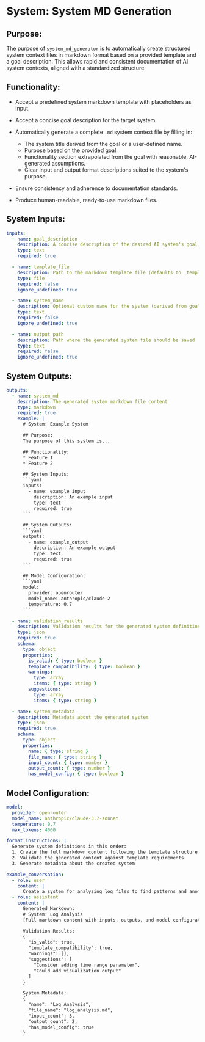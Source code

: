 # System: System MD Generation

## Purpose:

The purpose of `system_md_generator` is to automatically create structured system context files in markdown format based on a provided template and a goal description. This allows rapid and consistent documentation of AI system contexts, aligned with a standardized structure.

## Functionality:

* Accept a predefined system markdown template with placeholders as input.
* Accept a concise goal description for the target system.
* Automatically generate a complete `.md` system context file by filling in:

  * The system title derived from the goal or a user-defined name.
  * Purpose based on the provided goal.
  * Functionality section extrapolated from the goal with reasonable, AI-generated assumptions.
  * Clear input and output format descriptions suited to the system's purpose.
* Ensure consistency and adherence to documentation standards.
* Produce human-readable, ready-to-use markdown files.

## System Inputs:

```yaml
inputs:
  - name: goal_description
    description: A concise description of the desired AI system's goal or functionality
    type: text
    required: true

  - name: template_file
    description: Path to the markdown template file (defaults to _template.md)
    type: file
    required: false
    ignore_undefined: true

  - name: system_name
    description: Optional custom name for the system (derived from goal if not provided)
    type: text
    required: false
    ignore_undefined: true

  - name: output_path
    description: Path where the generated system file should be saved
    type: text
    required: false
    ignore_undefined: true
```

## System Outputs:

```yaml
outputs:
  - name: system_md
    description: The generated system markdown file content
    type: markdown
    required: true
    example: |
      # System: Example System

      ## Purpose:
      The purpose of this system is...

      ## Functionality:
      * Feature 1
      * Feature 2

      ## System Inputs:
      ```yaml
      inputs:
        - name: example_input
          description: An example input
          type: text
          required: true
      ```

      ## System Outputs:
      ```yaml
      outputs:
        - name: example_output
          description: An example output
          type: text
          required: true
      ```

      ## Model Configuration:
      ```yaml
      model:
        provider: openrouter
        model_name: anthropic/claude-2
        temperature: 0.7
      ```

  - name: validation_results
    description: Validation results for the generated system definition
    type: json
    required: true
    schema:
      type: object
      properties:
        is_valid: { type: boolean }
        template_compatibility: { type: boolean }
        warnings:
          type: array
          items: { type: string }
        suggestions:
          type: array
          items: { type: string }

  - name: system_metadata
    description: Metadata about the generated system
    type: json
    required: true
    schema:
      type: object
      properties:
        name: { type: string }
        file_name: { type: string }
        input_count: { type: number }
        output_count: { type: number }
        has_model_config: { type: boolean }
```

## Model Configuration:

```yaml
model:
  provider: openrouter
  model_name: anthropic/claude-3.7-sonnet
  temperature: 0.7
  max_tokens: 4000

format_instructions: |
  Generate system definitions in this order:
  1. Create the full markdown content following the template structure
  2. Validate the generated content against template requirements
  3. Generate metadata about the created system

example_conversation:
  - role: user
    content: |
      Create a system for analyzing log files to find patterns and anomalies
  - role: assistant
    content: |
      Generated Markdown:
      # System: Log Analysis
      [Full markdown content with inputs, outputs, and model configuration]

      Validation Results:
      {
        "is_valid": true,
        "template_compatibility": true,
        "warnings": [],
        "suggestions": [
          "Consider adding time range parameter",
          "Could add visualization output"
        ]
      }

      System Metadata:
      {
        "name": "Log Analysis",
        "file_name": "log_analysis.md",
        "input_count": 3,
        "output_count": 2,
        "has_model_config": true
      }
